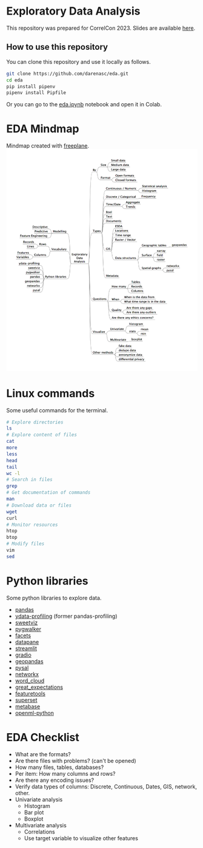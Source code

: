 # Exploratory Data Analysis

This repository was prepared for CorrelCon 2023. Slides are available [here](https://docs.google.com/presentation/d/1mYtzt5Tfk_xbYSWUBRgiNH5TumJNUWlRVDMeyntee_w/edit?usp=sharing).

## How to use this repository

You can clone this repository and use it locally as follows.

```bash
git clone https://github.com/darenasc/eda.git
cd eda
pip install pipenv
pipenv install Pipfile
```

Or you can go to the [eda.ipynb](notebooks/eda.ipynb) notebook and open it in Colab.

# EDA Mindmap

Mindmap created with [freeplane](https://docs.freeplane.org).
![](eda.png)

# Linux commands
Some useful commands for the terminal.

```bash
# Explore directories
ls
# Explore content of files
cat
more
less
head
tail 
wc -l
# Search in files
grep
# Get documentation of commands
man
# Download data or files
wget
curl
# Monitor resources
htop
btop
# Modify files
vim
sed
```

# Python libraries

Some python libraries to explore data.

- [pandas](https://github.com/pandas-dev/pandas)
- [ydata-profiling](https://github.com/ydataai/ydata-profiling) (former pandas-profiling)
- [sweetviz](https://github.com/fbdesignpro/sweetviz)
- [pygwalker](https://github.com/Kanaries/pygwalker)
- [facets](https://github.com/pair-code/facets)
- [datapane](https://github.com/datapane/datapane)
- [streamlit](https://github.com/streamlit/streamlit)
- [gradio](https://github.com/gradio-app/gradio)
- [geopandas](https://github.com/geopandas/geopandas)
- [pysal](https://github.com/pysal/pysal)
- [networkx](https://github.com/networkx/networkx)
- [word_cloud](https://github.com/amueller/word_cloud)
- [great_expectations](https://github.com/great-expectations/great_expectations)
- [featuretools](https://github.com/alteryx/featuretools)
- [superset](https://github.com/apache/superset)
- [metabase](https://github.com/metabase/metabase)
- [openml-python](https://github.com/openml/openml-python)

# EDA Checklist

- What are the formats?
- Are there files with problems? (can't be opened)
- How many files, tables, databases?
- Per item: How many columns and rows?
- Are there any encoding issues?
- Verify data types of columns: Discrete, Continuous, Dates, GIS, network, other.
- Univariate analysis
  - Histogram
  - Bar plot
  - Boxplot
- Multivariate analysis
  - Correlations
  - Use target variable to visualize other features